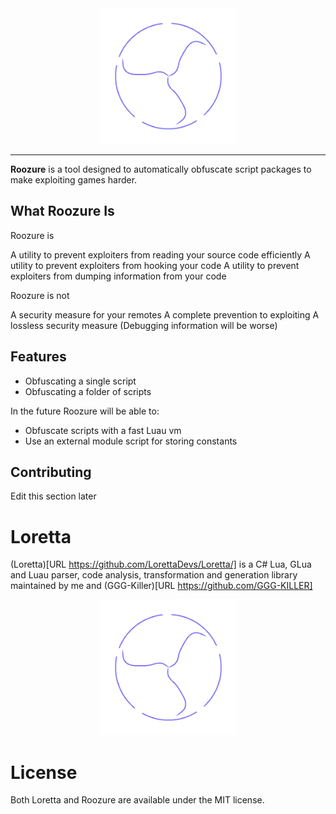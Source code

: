 <div align="center">
    <a href="https://github.com/TheGreatSageEqualToHeaven/Roozure"><img src="https://github.com/TheGreatSageEqualToHeaven/Roozure/blob/main/Logo.png" height="217" /></a>
</div>

<hr />

**Roozure** is a tool designed to automatically obfuscate script packages to make exploiting games harder.

## What Roozure Is
Roozure is 

A utility to prevent exploiters from reading your source code efficiently 
A utility to prevent exploiters from hooking your code 
A utility to prevent exploiters from dumping information from your code 

Roozure is not 

A security measure for your remotes 
A complete prevention to exploiting
A lossless security measure (Debugging information will be worse)

## Features

* Obfuscating a single script
* Obfuscating a folder of scripts

In the future Roozure will be able to:
 
* Obfuscate scripts with a fast Luau vm
* Use an external module script for storing constants

## Contributing
Edit this section later

# Loretta
(Loretta)[URL https://github.com/LorettaDevs/Loretta/] is a C# Lua, GLua and Luau parser, code analysis, transformation and generation library maintained by me and (GGG-Killer)[URL https://github.com/GGG-KILLER]

<div align="center">
    <a href="https://github.com/TheGreatSageEqualToHeaven/Roozure"><img src="https://github.com/TheGreatSageEqualToHeaven/Roozure/blob/main/Logo.png" height="217" /></a>
</div>


# License
Both Loretta and Roozure are available under the MIT license.
